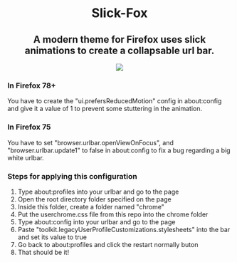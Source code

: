 <h1 align="center">Slick-Fox</h1>

<h2 align="center">A modern theme for Firefox uses slick animations to create a collapsable url bar. </h2>
<p align="center"><img src="https://res.cloudinary.com/dz5ashos1/image/upload/v1596149211/github/slick-fox/ohbvaq0jjhgcyyz9vnim.gif"></img></p1>

<h3>In Firefox 78+</h3>
<p>You have to create the "ui.prefersReducedMotion" config in about:config and give it a value of 1 to prevent some stuttering in the animation.

<h3>In Firefox 75</h3>
<p>You have to set "browser.urlbar.openViewOnFocus", and "browser.urlbar.update1" to false in about:config to fix a bug regarding a big white urlbar. </p>


### Steps for applying this configuration
<ol>
  <li>Type about:profiles into your urlbar and go to the page</li>  
  <li>Open the root directory folder specified on the page</li>  
  <li>Inside this folder, create a folder named "chrome"</li>  
  <li>Put the userchrome.css file from this repo into the chrome folder</li>  
  <li>Type about:config into your urlbar and go to the page</li>
  <li>Paste "toolkit.legacyUserProfileCustomizations.stylesheets" into the bar and set its value to true</li>
  <li>Go back to about:profiles and click the restart normally buton</li>
  <li>That should be it!</li>
</ol>
